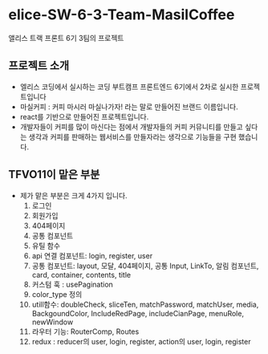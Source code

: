 # elice-SW-6-3-Team-MasilCoffee
앨리스 트랙 프론트 6기 3팀의 프로젝트


## 프로젝트 소개
 - 엘리스 코딩에서 실시하는 코딩 부트캠프 프론트엔드 6기에서 2차로 실시한 프로젝트입니다
 - 마실커피 : 커피 마시러 마실나가자! 라는 말로 만들어진 브랜드 이름입니다.
 - react를 기반으로 만들어진 프로젝트입니다.
 - 개발자들이 커피를 많이 마신다는 점에서 개발자들의 커피 커뮤니티를 만들고 싶다는 생각과 커피를 판매하는 웹서비스를 만들자라는 생각으로 기능들을 구현 했습니다.

## TFVO11이 맡은 부분 
 - 제가 맡은 부분은 크게 4가지 입니다.
   1. 로그인
   2. 회원가입
   3. 404페이지
   4. 공통 컴포넌트
   5. 유틸 함수
   6. api 연결 컴포넌트: login, register, user
   7. 공통 컴포넌트: layout, 모달, 404페이지, 공통 Input, LinkTo, 알림 컴포넌트, card, container, contents, title
   8. 커스텀 훅 : usePagination
   9. color_type 정의
   10. utill함수: doubleCheck, sliceTen, matchPassword, matchUser, media, BackgoundColor, IncludeRedPage, includeCianPage, menuRole, newWindow
   11. 라우터 기능: RouterComp, Routes
   12. redux : reducer의 user, login, register, action의 user, login, register
   
